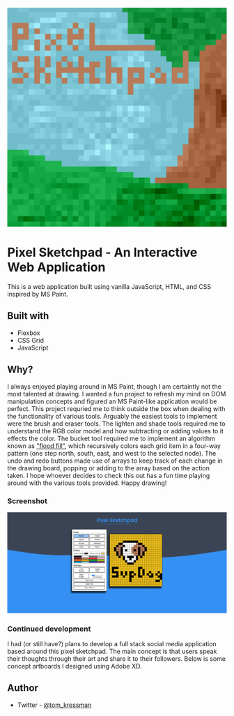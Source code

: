 ![](./pixel-sketchpad-drawing.png)
# Pixel Sketchpad - An Interactive Web Application

This is a web application built using vanilla JavaScript, HTML, and CSS inspired by MS Paint.

## Built with

- Flexbox
- CSS Grid
- JavaScript

## Why?

I always enjoyed playing around in MS Paint, though I am certaintly not the most talented at drawing. I wanted a fun project to refresh my mind on DOM manipulation concepts and figured an MS Paint-like application would be perfect. This project requried me to think outside the box when dealing with the functionality of various tools. Arguably the easiest tools to implement were the brush and eraser tools. The lighten and shade tools required me to understand the RGB color model and how subtracting or adding values to it effects the color. The bucket tool required me to implement an algorithm known as ["flood fill"](https://en.wikipedia.org/wiki/Flood_fill), which recursively colors each grid item in a four-way pattern (one step north, south, east, and west to the selected node). The undo and redo buttons made use of arrays to keep track of each change in the drawing board, popping or adding to the array based on the action taken. I hope whoever decides to check this out has a fun time playing around with the various tools provided. Happy drawing! 

### Screenshot

![](./pixel-sketchpad-screenshot.png)

### Continued development

I had (or still have?) plans to develop a full stack social media application based around this pixel sketchpad. The main concept is that users speak their thoughts through their art and share it to their followers. Below is some concept artboards I designed using Adobe XD.

## Author

- Twitter - [@tom_kressman](https://www.twitter.com/tom_kressman)


